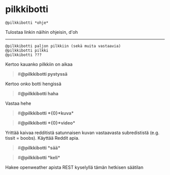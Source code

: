 # pilkkibotti
```
@pilkkibotti *ohje*
```
Tulostaa linkin näihin ohjeisin, d'oh

---
```
@pilkkibotti paljon pilkkiin (sekä muita vastaavia)
@pilkkibotti pilkki
@pilkkibotti ???
```
Kertoo kauanko pilkkiin on aikaa


>#**@pilkkibotti pystyssä**

Kertoo onko botti hengissä


>#**@pilkkibotti haha**

Vastaa hehe


>#**@pilkkibotti \*{0}\*kuva\***

>#**@pilkkibotti \*{0}\*video\***

Yrittää kaivaa redditistä satunnaisen kuvan vastaavasta subredististä (e.g. tissit = boobs). Käyttää Reddit apia.


>#**@pilkkibotti \*sää\***

>#**@pilkkibotti \*keli\***

Hakee openweather apista REST kyselyllä tämän hetkisen säätilan


